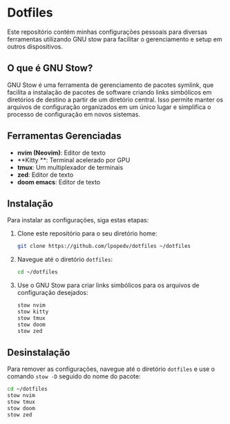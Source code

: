 # Dotfiles
Este repositório contém minhas configurações pessoais para diversas ferramentas utilizando GNU stow para facilitar o gerenciamento e setup em outros dispositivos.

## O que é GNU Stow?
GNU Stow é uma ferramenta de gerenciamento de pacotes symlink, que facilita a instalação de pacotes de software criando links simbólicos em diretórios de destino a partir de um diretório central. Isso permite manter os arquivos de configuração organizados em um único lugar e simplifica o processo de configuração em novos sistemas.

## Ferramentas Gerenciadas
- **nvim (Neovim)**: Editor de texto
- **Kitty **: Terminal acelerado por GPU
- **tmux**: Um multiplexador de terminais
- **zed**: Editor de texto
- **doom emacs**: Editor de texto

## Instalação
Para instalar as configurações, siga estas etapas:

1. Clone este repositório para o seu diretório home:
    ```bash
    git clone https://github.com/lpopedv/dotfiles ~/dotfiles
    ```

2. Navegue até o diretório `dotfiles`:
    ```bash
    cd ~/dotfiles
    ```

3. Use o GNU Stow para criar links simbólicos para os arquivos de configuração desejados:
    ```bash
    stow nvim
    stow kitty
    stow tmux
    stow doom 
    stow zed
    ```

## Desinstalação
Para remover as configurações, navegue até o diretório `dotfiles` e use o comando `stow -D` seguido do nome do pacote:
```bash
cd ~/dotfiles
stow nvim
stow tmux
stow doom 
stow zed
